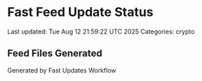 # Fast Feed Update Status
Last updated: Tue Aug 12 21:59:22 UTC 2025
Categories: crypto

## Feed Files Generated

Generated by Fast Updates Workflow
